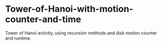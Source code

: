# Tower-of-Hanoi-with-motion-counter-and-time
Tower of Hanoi activity, using recursion methods and disk motion counter and runtime.
